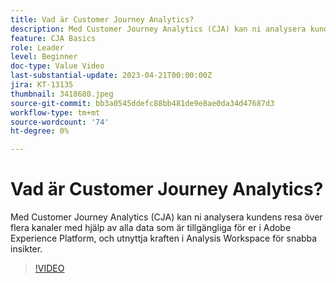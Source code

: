 ```yaml
---
title: Vad är Customer Journey Analytics?
description: Med Customer Journey Analytics (CJA) kan ni analysera kundens resa över flera kanaler med hjälp av alla data som är tillgängliga för er i Adobe Experience Platform, och utnyttja kraften i Analysis Workspace för snabba insikter.
feature: CJA Basics
role: Leader
level: Beginner
doc-type: Value Video
last-substantial-update: 2023-04-21T00:00:00Z
jira: KT-13135
thumbnail: 3418680.jpeg
source-git-commit: bb3a0545ddefc88bb481de9e8ae0da34d47687d3
workflow-type: tm+mt
source-wordcount: '74'
ht-degree: 0%

---
```



# Vad är Customer Journey Analytics?

Med Customer Journey Analytics (CJA) kan ni analysera kundens resa över flera kanaler med hjälp av alla data som är tillgängliga för er i Adobe Experience Platform, och utnyttja kraften i Analysis Workspace för snabba insikter.

>[!VIDEO](https://video.tv.adobe.com/v/3418680/?quality=12&learn=on)

